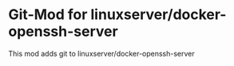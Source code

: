 # Git-Mod for linuxserver/docker-openssh-server

This mod adds git to linuxserver/docker-openssh-server